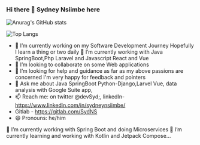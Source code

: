 ### Hi there 👋 **Sydney Nsiimbe here**

<!-- **SydNS/SydNS** -->
<!-- is a ✨ _special_ ✨ repository because its `README.md` (this file) appears on your GitHub profile. -->
![Anurag's GitHub stats](https://github-readme-stats.vercel.app/api?username=SydNS&show_icons=true&theme=dark)

![Top Langs](https://github-readme-stats.vercel.app/api/top-langs/?username=sydns&hide_progress=true)
- 🔭 I’m currently working on my Software Development Journey Hopefully I learn a thing or two daily
🌱 I’m currently working with Java SpringBoot,Php Laravel and Javascript React and Vue
- 👯 I’m looking to collaborate on some Web applications
- 🤔 I’m looking for help and guidance as far as my above passions are concerned I'm very happy for feedback and pointers
- 💬 Ask me about Java SpringBoot Python-Django,Larvel Vue, data analysis with Google Suite app,
- 📫 Reach me: on twitter @devSyd;, linkedIn- https://www.linkedin.com/in/sydneynsiimbe/
- Gitlab - https://gitlab.com/SydNS 
- 😄 Pronouns: he/him


🔭 I’m currently working with Spring Boot and doing Microservices
🌱 I’m currently learning and working with Kotlin and Jetpack Compose...



